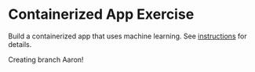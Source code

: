 # Containerized App Exercise

Build a containerized app that uses machine learning. See [instructions](./instructions.md) for details.

Creating branch Aaron!